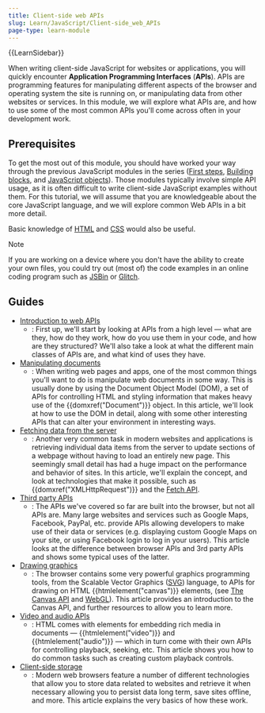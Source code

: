 ```yaml
---
title: Client-side web APIs
slug: Learn/JavaScript/Client-side_web_APIs
page-type: learn-module
---
```


{{LearnSidebar}}

When writing client-side JavaScript for websites or applications, you will quickly encounter **Application Programming Interfaces** (**APIs**). APIs are programming features for manipulating different aspects of the browser and operating system the site is running on, or manipulating data from other websites or services. In this module, we will explore what APIs are, and how to use some of the most common APIs you'll come across often in your development work.

## Prerequisites

To get the most out of this module, you should have worked your way through the previous JavaScript modules in the series ([First steps](/en-US/docs/Learn/JavaScript/First_steps), [Building blocks](/en-US/docs/Learn/JavaScript/Building_blocks), and [JavaScript objects](/en-US/docs/Learn/JavaScript/Objects)). Those modules typically involve simple API usage, as it is often difficult to write client-side JavaScript examples without them. For this tutorial, we will assume that you are knowledgeable about the core JavaScript language, and we will explore common Web APIs in a bit more detail.

Basic knowledge of [HTML](/en-US/docs/Learn/HTML) and [CSS](/en-US/docs/Learn_web_development/Core/Styling_basics) would also be useful.

> [!NOTE]
> If you are working on a device where you don't have the ability to create your own files, you could try out (most of) the code examples in an online coding program such as [JSBin](https://jsbin.com/) or [Glitch](https://glitch.com/).

## Guides

- [Introduction to web APIs](/en-US/docs/Learn/JavaScript/Client-side_web_APIs/Introduction)
  - : First up, we'll start by looking at APIs from a high level — what are they, how do they work, how do you use them in your code, and how are they structured? We'll also take a look at what the different main classes of APIs are, and what kind of uses they have.
- [Manipulating documents](/en-US/docs/Learn/JavaScript/Client-side_web_APIs/Manipulating_documents)
  - : When writing web pages and apps, one of the most common things you'll want to do is manipulate web documents in some way. This is usually done by using the Document Object Model (DOM), a set of APIs for controlling HTML and styling information that makes heavy use of the {{domxref("Document")}} object. In this article, we'll look at how to use the DOM in detail, along with some other interesting APIs that can alter your environment in interesting ways.
- [Fetching data from the server](/en-US/docs/Learn/JavaScript/Client-side_web_APIs/Fetching_data)
  - : Another very common task in modern websites and applications is retrieving individual data items from the server to update sections of a webpage without having to load an entirely new page. This seemingly small detail has had a huge impact on the performance and behavior of sites. In this article, we'll explain the concept, and look at technologies that make it possible, such as {{domxref("XMLHttpRequest")}} and the [Fetch API](/en-US/docs/Web/API/Fetch_API).
- [Third party APIs](/en-US/docs/Learn/JavaScript/Client-side_web_APIs/Third_party_APIs)
  - : The APIs we've covered so far are built into the browser, but not all APIs are. Many large websites and services such as Google Maps, Facebook, PayPal, etc. provide APIs allowing developers to make use of their data or services (e.g. displaying custom Google Maps on your site, or using Facebook login to log in your users). This article looks at the difference between browser APIs and 3rd party APIs and shows some typical uses of the latter.
- [Drawing graphics](/en-US/docs/Learn/JavaScript/Client-side_web_APIs/Drawing_graphics)
  - : The browser contains some very powerful graphics programming tools, from the Scalable Vector Graphics ([SVG](/en-US/docs/Web/SVG)) language, to APIs for drawing on HTML {{htmlelement("canvas")}} elements, (see [The Canvas API](/en-US/docs/Web/API/Canvas_API) and [WebGL](/en-US/docs/Web/API/WebGL_API)). This article provides an introduction to the Canvas API, and further resources to allow you to learn more.
- [Video and audio APIs](/en-US/docs/Learn/JavaScript/Client-side_web_APIs/Video_and_audio_APIs)
  - : HTML comes with elements for embedding rich media in documents — {{htmlelement("video")}} and {{htmlelement("audio")}} — which in turn come with their own APIs for controlling playback, seeking, etc. This article shows you how to do common tasks such as creating custom playback controls.
- [Client-side storage](/en-US/docs/Learn/JavaScript/Client-side_web_APIs/Client-side_storage)
  - : Modern web browsers feature a number of different technologies that allow you to store data related to websites and retrieve it when necessary allowing you to persist data long term, save sites offline, and more. This article explains the very basics of how these work.
